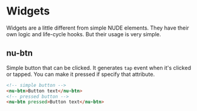 # Widgets

Widgets are a little different from simple NUDE elements. They have their own logic and life-cycle hooks. But their usage is very simple.

## nu-btn

Simple button that can be clicked. It generates `tap` event when it's clicked or tapped. You can make it pressed if specify that attribute.

```html
<!-- simple button -->
<nu-btn>Button text</nu-btn>
<!-- pressed button -->
<nu-btn pressed>Button text</nu-btn>
```

